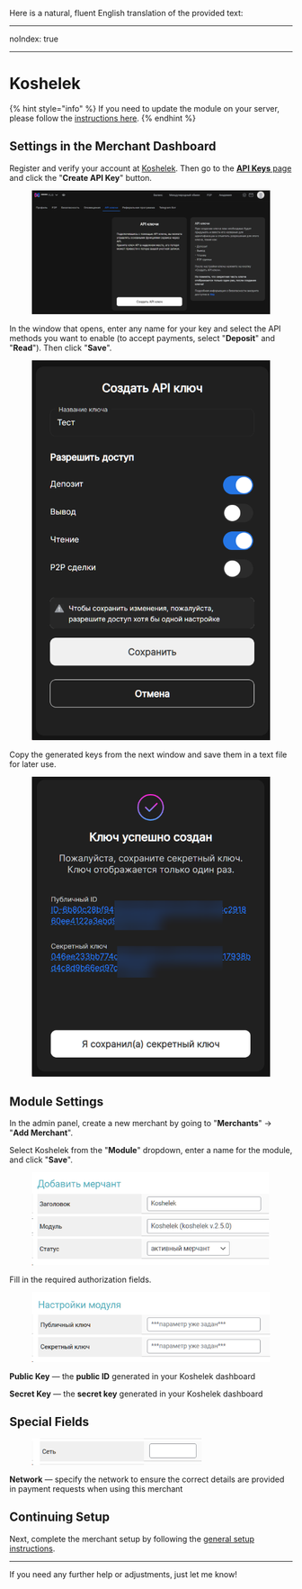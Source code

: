 Here is a natural, fluent English translation of the provided text:

---

noIndex: true

---

# Koshelek

{% hint style="info" %}
If you need to update the module on your server, please follow the [instructions here](https://premium.gitbook.io/rukovodstvo-polzovatelya/osnovnye-nastroiki/faq/kak-obnovit-faily-na-servere#moduli-merchantov).
{% endhint %}

## Settings in the Merchant Dashboard

Register and verify your account at [Koshelek](https://koshelek.ru/). Then go to the [**API Keys** page](https://koshelek.ru/account/keysApi) and click the "**Create API Key**" button.

<figure><img src="../../../.gitbook/assets/image (1757).png" alt=""><figcaption></figcaption></figure>

In the window that opens, enter any name for your key and select the API methods you want to enable (to accept payments, select "**Deposit**" and "**Read**"). Then click "**Save**".

<figure><img src="../../../.gitbook/assets/image (1759).png" alt="" width="464"><figcaption></figcaption></figure>

Copy the generated keys from the next window and save them in a text file for later use.

<figure><img src="../../../.gitbook/assets/image (1760).png" alt="" width="474"><figcaption></figcaption></figure>

## Module Settings

In the admin panel, create a new merchant by going to "**Merchants**" -> "**Add Merchant**".

Select Koshelek from the "**Module**" dropdown, enter a name for the module, and click "**Save**".

<figure><img src="../../../.gitbook/assets/image (1749).png" alt="" width="422"><figcaption></figcaption></figure>

Fill in the required authorization fields.

<figure><img src="../../../.gitbook/assets/image (1751).png" alt="" width="426"><figcaption></figcaption></figure>

**Public Key** — the **public ID** generated in your Koshelek dashboard

**Secret Key** — the **secret key** generated in your Koshelek dashboard

## Special Fields

<figure><img src="../../../.gitbook/assets/image (1752).png" alt="" width="302"><figcaption></figcaption></figure>

**Network** — specify the network to ensure the correct details are provided in payment requests when using this merchant

## Continuing Setup

Next, complete the merchant setup by following the [general setup instructions](https://premium.gitbook.io/rukovodstvo-polzovatelya/osnovnye-nastroiki/merchanty-i-avtovyplaty/merchanty/obshie-nastroiki-merchantov).

---

If you need any further help or adjustments, just let me know!
